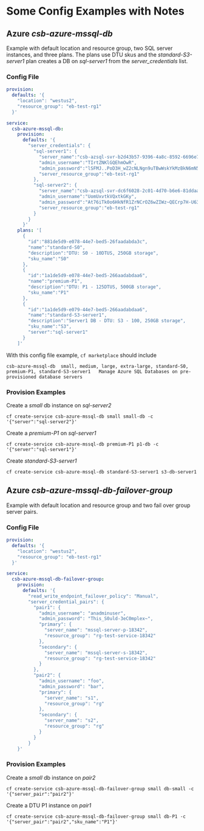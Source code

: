 # Some Config Examples with Notes

## Azure *csb-azure-mssql-db*

Example with default location and resource group, two SQL server instances, and three plans. The plans use DTU skus and the *standard-S3-server1* plan creates a DB on *sql-server1* from the *server_credentials* list.

### Config File
```yaml
provision:
  defaults: '{
    "location": "westus2", 
    "resource_group": "eb-test-rg1"
  }'

service:
  csb-azure-mssql-db:
    provision:
      defaults: '{ 
        "server_credentials": { 
          "sql-server1": { 
            "server_name":"csb-azsql-svr-b2d43b57-9396-4a8c-8592-6696e7b1d84d", 
            "admin_username":"TIrtZNKlGQEhmOwR", 
            "admin_password":"lSFMJ..PoD3H_wZ2cNLNgn9uTBwWskYkMzBkN6mN5A1ZL.V6t0qrebkYeyDYYnW7", 
            "server_resource_group":"eb-test-rg1" 
          }, 
          "sql-server2": { 
            "server_name":"csb-azsql-svr-dc6f6028-2c01-4d70-b6e6-81ddaaf6b56a", 
            "admin_username":"UomUxvtkVQxtkGKy", 
            "admin_password":"At76iTk0o6HkNfR1ZrNCrOZ6wZIWz~QECrp7H-U63.uH8JA-cWpFZaG_C.2MXaEm", 
            "server_resource_group":"eb-test-rg1" 
          }
        }
      }'
    plans: '[
      {
        "id":"881de5d9-e078-44e7-bed5-26faadabda3c",
        "name":"standard-S0",
        "description":"DTU: S0 - 10DTUS, 250GB storage",      
        "sku_name":"S0"
      },
      {
        "id":"1a1de5d9-e078-44e7-bed5-266aadabdaa6",
        "name":"premium-P1",
        "description":"DTU: P1 - 125DTUS, 500GB storage",      
        "sku_name":"P1"
      },
      {
        "id":"1a1de5d9-e079-44e7-bed5-266aadabdaa6",
        "name":"standard-S3-server1",
        "description":"Server1 DB - DTU: S3 - 100, 250GB storage",      
        "sku_name":"S3",
        "server":"sql-server1"
      }
    ]'
```

With this config file example, `cf marketplace` should include

```
csb-azure-mssql-db  small, medium, large, extra-large, standard-S0, premium-P1, standard-S3-server1   Manage Azure SQL Databases on pre-provisioned database servers
```

### Provision Examples

Create a *small* db instance on *sql-server2* 
```
cf create-service csb-azure-mssql-db small small-db -c '{"server":"sql-server2"}'
```

Create a *premium-P1* on *sql-server1*
```
cf create-service csb-azure-mssql-db premium-P1 p1-db -c '{"server":"sql-server1"}'
```

Create *standard-S3-server1*
```
cf create-service csb-azure-mssql-db standard-S3-server1 s3-db-server1
```

## Azure *csb-azure-mssql-db-failover-group*

Example with default location and resource group and two fail over group server pairs.

### Config File
```yaml
provision:
  defaults: '{
    "location": "westus2", 
    "resource_group": "eb-test-rg1"
  }'

service:
  csb-azure-mssql-db-failover-group:
    provision:
      defaults: '{
        "read_write_endpoint_failover_policy": "Manual",    
        "server_credential_pairs": { 
          "pair1": { 
            "admin_username": "anadminuser",         
            "admin_password": "This_S0uld-3eC0mplex~", 
            "primary": { 
              "server_name": "mssql-server-p-18342",        
              "resource_group": "rg-test-service-18342" 
            }, 
            "secondary": { 
              "server_name": "mssql-server-s-18342",         
              "resource_group": "rg-test-service-18342" 
            } 
          }, 
          "pair2": { 
            "admin_username": "foo", 
            "admin_password": "bar",         
            "primary": { 
              "server_name": "s1",
              "resource_group": "rg" 
            }, 
            "secondary": { 
              "server_name": "s2",         
              "resource_group": "rg" 
            }
          } 
        }
    }'
```

### Provision Examples

Create a *small* db instance on *pair2* 

```
cf create-service csb-azure-mssql-db-failover-group small db-small -c '{"server_pair":"pair2"}'
```

Create a DTU P1 instance on *pair1*
```
cf create-service csb-azure-mssql-db-failover-group small db-P1 -c '{"server_pair":"pair2","sku_name":"P1"}'
```


